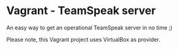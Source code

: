 # Vagrant - TeamSpeak server

An easy way to get an operational TeamSpeak server in no time ;)

Please note, this Vagrant project uses VirtualBox as provider.

